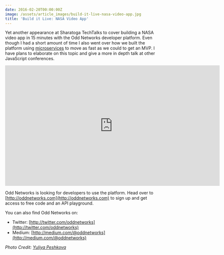 ```yaml
---
date: 2016-02-20T00:00:00Z
image: /assets/article_images/build-it-live-nasa-video-app.jpg
title: 'Build it Live: NASA Video App'
---
```


Yet another appearance at Sharatoga TechTalks to cover building a NASA video app in 15 minutes with the Odd Networks developer platform. Even though I had a short amount of time I also went over how we built the platform using [microservices](http://martinfowler.com/articles/microservices.html) to move as fast as we could to get an MVP. I have plans to elaborate on this topic and give a more in depth talk at other JavaScript conferences.

<p><iframe width="700" height="394" src="https://www.youtube.com/embed/r7pKY-hfj0Q" frameborder="0" allowfullscreen></iframe></p>

Odd Networks is looking for developers to use the platform. Head over to [http://oddnetworks.com](http://oddnetworks.com) to sign up and get access to free code and an API playground.

You can also find Odd Networks on:

- Twitter: [http://twitter.com/oddnetworks](http://twitter.com/oddnetworks)
- Medium: [http://medium.com/@oddnetworks](http://medium.com/@oddnetworks)

*Photo Credit: [Yuliya Peshkova](http://yuliyapeshkova.com)*
